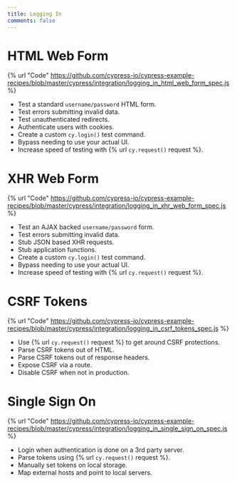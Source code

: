 ```yaml
---
title: Logging In
comments: false
---
```


# HTML Web Form

{% url "Code" https://github.com/cypress-io/cypress-example-recipes/blob/master/cypress/integration/logging_in_html_web_form_spec.js %}

- Test a standard `username/password` HTML form.
- Test errors submitting invalid data.
- Test unauthenticated redirects.
- Authenticate users with cookies.
- Create a custom `cy.login()` test command.
- Bypass needing to use your actual UI.
- Increase speed of testing with {% url `cy.request()` request %}.

# XHR Web Form

{% url "Code" https://github.com/cypress-io/cypress-example-recipes/blob/master/cypress/integration/logging_in_xhr_web_form_spec.js %}

- Test an AJAX backed `username/password` form.
- Test errors submitting invalid data.
- Stub JSON based XHR requests.
- Stub application functions.
- Create a custom `cy.login()` test command.
- Bypass needing to use your actual UI.
- Increase speed of testing with {% url `cy.request()` request %}.

# CSRF Tokens

{% url "Code" https://github.com/cypress-io/cypress-example-recipes/blob/master/cypress/integration/logging_in_csrf_tokens_spec.js %}

- Use {% url `cy.request()` request %} to get around CSRF protections.
- Parse CSRF tokens out of HTML.
- Parse CSRF tokens out of response headers.
- Expose CSRF via a route.
- Disable CSRF when not in production.

# Single Sign On

{% url "Code" https://github.com/cypress-io/cypress-example-recipes/blob/master/cypress/integration/logging_in_single_sign_on_spec.js %}

- Login when authentication is done on a 3rd party server.
- Parse tokens using {% url `cy.request()` request %}.
- Manually set tokens on local storage.
- Map external hosts and point to local servers.
